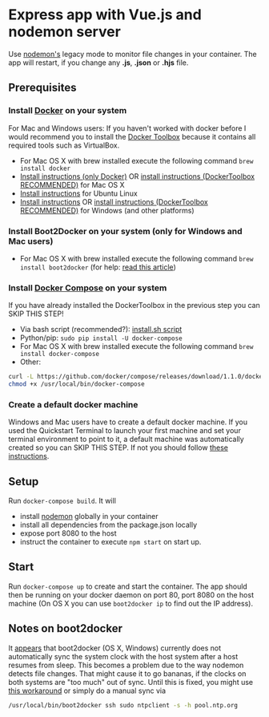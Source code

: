 # Express app with Vue.js and nodemon server

Use [nodemon's](https://github.com/remy/nodemon) legacy mode to monitor file changes in your container. The app will restart, if you change any **.js**, **.json** or **.hjs** file.

## Prerequisites

### Install [Docker](https://www.docker.com/) on your system

For Mac and Windows users: If you haven't worked with docker before I would recommend you to install the [Docker Toolbox](https://www.docker.com/products/docker-toolbox) because it contains all required tools such as VirtualBox.

* For Mac OS X with brew installed execute the following command ``` brew install docker ```
* [Install instructions (only Docker)](https://docs.docker.com/installation/mac/) OR [install instructions (DockerToolbox RECOMMENDED)](https://docs.docker.com/toolbox/toolbox_install_mac/) for Mac OS X
* [Install instructions](https://docs.docker.com/installation/ubuntulinux/) for Ubuntu Linux
* [Install instructions](https://docs.docker.com/installation/) OR [install instructions (DockerToolbox RECOMMENDED)](https://docs.docker.com/toolbox/toolbox_install_windows/) for Windows (and other platforms)

### Install Boot2Docker on your system (only for Windows and Mac users)

* For Mac OS X with brew installed execute the following command ``` brew install boot2docker ``` (for help: [read this article](https://www.viget.com/articles/how-to-use-docker-on-os-x-the-missing-guide))

### Install [Docker Compose](http://docs.docker.com/compose/) on your system

If you have already installed the DockerToolbox in the previous step you can SKIP THIS STEP!

* Via bash script (recommended?): [install.sh script](https://gist.github.com/wdullaer/f1af16bd7e970389bad3)
* Python/pip: `sudo pip install -U docker-compose`
* For Mac OS X with brew installed execute the following command ``` brew install docker-compose ```
* Other: 
```bash
curl -L https://github.com/docker/compose/releases/download/1.1.0/docker-compose-`uname -s`-`uname -m` > /usr/local/bin/docker-compose; 
chmod +x /usr/local/bin/docker-compose
```

### Create a default docker machine

Windows and Mac users have to create a default docker machine. If you used the Quickstart Terminal to launch your first machine and set your terminal environment to point to it, a default machine was automatically created so you can SKIP THIS STEP. If not you should follow [these instructions](https://docs.docker.com/machine/get-started/#/create-a-machine).


## Setup



Run `docker-compose build`. It will

* install [nodemon](https://github.com/remy/nodemon) globally in your container
* install all dependencies from the package.json locally
* expose port 8080 to the host
* instruct the container to execute `npm start` on start up.

## Start

Run `docker-compose up` to create and start the container. The app should then be running on your docker daemon on port 80, port 8080 on the host machine (On OS X you can use `boot2docker ip` to find out the IP address).

## Notes on boot2docker

It [appears](https://github.com/boot2docker/boot2docker/issues/290) that boot2docker (OS X, Windows) currently does not automatically sync the system clock with the host system after a host resumes from sleep. This becomes a problem due to the way nodemon detects file changes. That might cause it to go bananas, if the clocks on both systems are "too much" out of sync. Until this is fixed, you might use [this workaround](https://github.com/boot2docker/boot2docker/issues/290#issuecomment-62384209) or simply do a manual sync via

```bash
/usr/local/bin/boot2docker ssh sudo ntpclient -s -h pool.ntp.org
```